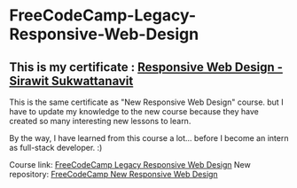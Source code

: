 # FreeCodeCamp-Legacy-Responsive-Web-Design

## This is my certificate : [Responsive Web Design - Sirawit Sukwattanavit](https://www.freecodecamp.org/certification/popeyeza12/responsive-web-design)

This is the same certificate as "New Responsive Web Design" course.
but I have to update my knowledge to the new course because they have created so many interesting new lessons to learn.

By the way, I have learned from this course a lot... before I become an intern as full-stack developer. :)

Course link: [FreeCodeCamp Legacy Responsive Web Design](https://www.freecodecamp.org/learn/responsive-web-design/)
New repository: [FreeCodeCamp New Responsive Web Design](https://github.com/sirawit-suk/FreeCodeCamp-New-Responsive-Web-Design)
